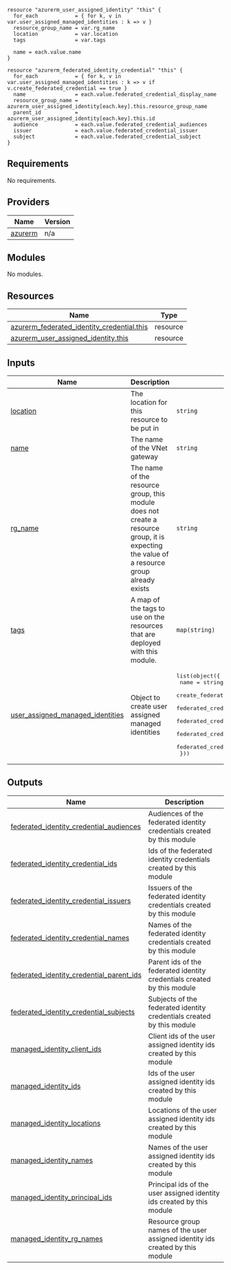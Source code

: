 ```hcl
resource "azurerm_user_assigned_identity" "this" {
  for_each            = { for k, v in var.user_assigned_managed_identities : k => v }
  resource_group_name = var.rg_name
  location            = var.location
  tags                = var.tags

  name = each.value.name
}

resource "azurerm_federated_identity_credential" "this" {
  for_each            = { for k, v in var.user_assigned_managed_identities : k => v if v.create_federated_credential == true }
  name                = each.value.federated_credential_display_name
  resource_group_name = azurerm_user_assigned_identity[each.key].this.resource_group_name
  parent_id           = azurerm_user_assigned_identity[each.key].this.id
  audience            = each.value.federated_credential_audiences
  issuer              = each.value.federated_credential_issuer
  subject             = each.value.federated_credential_subject
}
```
## Requirements

No requirements.

## Providers

| Name | Version |
|------|---------|
| <a name="provider_azurerm"></a> [azurerm](#provider\_azurerm) | n/a |

## Modules

No modules.

## Resources

| Name | Type |
|------|------|
| [azurerm_federated_identity_credential.this](https://registry.terraform.io/providers/hashicorp/azurerm/latest/docs/resources/federated_identity_credential) | resource |
| [azurerm_user_assigned_identity.this](https://registry.terraform.io/providers/hashicorp/azurerm/latest/docs/resources/user_assigned_identity) | resource |

## Inputs

| Name | Description | Type | Default | Required |
|------|-------------|------|---------|:--------:|
| <a name="input_location"></a> [location](#input\_location) | The location for this resource to be put in | `string` | n/a | yes |
| <a name="input_name"></a> [name](#input\_name) | The name of the VNet gateway | `string` | n/a | yes |
| <a name="input_rg_name"></a> [rg\_name](#input\_rg\_name) | The name of the resource group, this module does not create a resource group, it is expecting the value of a resource group already exists | `string` | n/a | yes |
| <a name="input_tags"></a> [tags](#input\_tags) | A map of the tags to use on the resources that are deployed with this module. | `map(string)` | n/a | yes |
| <a name="input_user_assigned_managed_identities"></a> [user\_assigned\_managed\_identities](#input\_user\_assigned\_managed\_identities) | Object to create user assigned managed identities | <pre>list(object({<br/>    name                              = string<br/>    create_federated_credential       = optional(bool, false)<br/>    federated_credential_audiences    = optional(list(string), [])<br/>    federated_credential_display_name = optional(string)<br/>    federated_credential_subject      = optional(string)<br/>    federated_credential_issuer       = optional(string)<br/>  }))</pre> | n/a | yes |

## Outputs

| Name | Description |
|------|-------------|
| <a name="output_federated_identity_credential_audiences"></a> [federated\_identity\_credential\_audiences](#output\_federated\_identity\_credential\_audiences) | Audiences of the federated identity credentials created by this module |
| <a name="output_federated_identity_credential_ids"></a> [federated\_identity\_credential\_ids](#output\_federated\_identity\_credential\_ids) | Ids of the federated identity credentials created by this module |
| <a name="output_federated_identity_credential_issuers"></a> [federated\_identity\_credential\_issuers](#output\_federated\_identity\_credential\_issuers) | Issuers of the federated identity credentials created by this module |
| <a name="output_federated_identity_credential_names"></a> [federated\_identity\_credential\_names](#output\_federated\_identity\_credential\_names) | Names of the federated identity credentials created by this module |
| <a name="output_federated_identity_credential_parent_ids"></a> [federated\_identity\_credential\_parent\_ids](#output\_federated\_identity\_credential\_parent\_ids) | Parent ids of the federated identity credentials created by this module |
| <a name="output_federated_identity_credential_subjects"></a> [federated\_identity\_credential\_subjects](#output\_federated\_identity\_credential\_subjects) | Subjects of the federated identity credentials created by this module |
| <a name="output_managed_identity_client_ids"></a> [managed\_identity\_client\_ids](#output\_managed\_identity\_client\_ids) | Client ids of the user assigned identity ids created by this module |
| <a name="output_managed_identity_ids"></a> [managed\_identity\_ids](#output\_managed\_identity\_ids) | Ids of the user assigned identity ids created by this module |
| <a name="output_managed_identity_locations"></a> [managed\_identity\_locations](#output\_managed\_identity\_locations) | Locations of the user assigned identity ids created by this module |
| <a name="output_managed_identity_names"></a> [managed\_identity\_names](#output\_managed\_identity\_names) | Names of the user assigned identity ids created by this module |
| <a name="output_managed_identity_principal_ids"></a> [managed\_identity\_principal\_ids](#output\_managed\_identity\_principal\_ids) | Principal ids of the user assigned identity ids created by this module |
| <a name="output_managed_identity_rg_names"></a> [managed\_identity\_rg\_names](#output\_managed\_identity\_rg\_names) | Resource group names of the user assigned identity ids created by this module |
